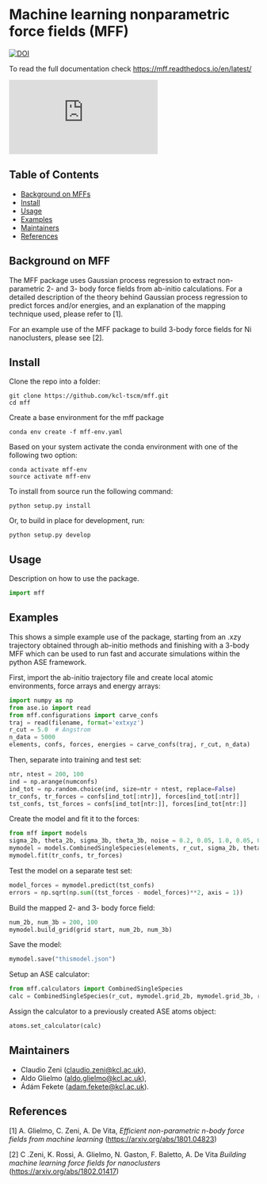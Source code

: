 # Machine learning nonparametric force fields (MFF)

[![DOI](https://zenodo.org/badge/123019663.svg)](https://zenodo.org/badge/latestdoi/123019663)

To read the full documentation check https://mff.readthedocs.io/en/latest/

![alt text](https://github.com/kcl-tscm/mff/blob/master/docs/_static/mff_logo_3.pdf)
## Table of Contents

- [Background on MFFs](#background)
- [Install](#install)
- [Usage](#usage)
- [Examples](#examples)
- [Maintainers](#maintainers)
- [References](#references)

## Background on MFF

The MFF package uses Gaussian process regression to extract non-parametric 2- and 3- body force fields from ab-initio calculations.
For a detailed description of the theory behind Gaussian process regression to predict forces and/or energies, and an explanation of the mapping technique used, please refer to [1].

For an example use of the MFF package to build 3-body force fields for Ni nanoclusters, please see [2].

## Install

Clone the repo into a folder:

    git clone https://github.com/kcl-tscm/mff.git
    cd mff

Create a base environment for the mff package

    conda env create -f mff-env.yaml
 
Based on your system activate the conda environment with one of the following two option:

    conda activate mff-env
    source activate mff-env


To install from source run the following command:
    
    python setup.py install

Or, to build in place for development, run:
    
    python setup.py develop


## Usage

Description on how to use the package.

```py
import mff

```

## Examples
This shows a simple example use of the package, starting from an .xzy trajectory obtained through ab-initio methods and
finishing with a 3-body MFF which can be used to run fast and accurate simulations within the python ASE framework.

First, import the ab-initio trajectory file and create local atomic environments, force arrays and energy arrays:

```py
import numpy as np
from ase.io import read
from mff.configurations import carve_confs
traj = read(filename, format='extxyz')
r_cut = 5.0  # Angstrom
n_data = 5000
elements, confs, forces, energies = carve_confs(traj, r_cut, n_data)

```

Then, separate into training and test set:

```py
ntr, ntest = 200, 100
ind = np.arange(numconfs)
ind_tot = np.random.choice(ind, size=ntr + ntest, replace=False)
tr_confs, tr_forces = confs[ind_tot[:ntr]], forces[ind_tot[:ntr]]
tst_confs, tst_forces = confs[ind_tot[ntr:]], forces[ind_tot[ntr:]]

```

Create the model and fit it to the forces:

```py
from mff import models
sigma_2b, theta_2b, sigma_3b, theta_3b, noise = 0.2, 0.05, 1.0, 0.05, 0.001
mymodel = models.CombinedSingleSpecies(elements, r_cut, sigma_2b, theta_2b, sigma_3b, theta_3b, noise)
mymodel.fit(tr_confs, tr_forces)

```

Test the model on a separate test set:
```py
model_forces = mymodel.predict(tst_confs)
errors = np.sqrt(np.sum((tst_forces - model_forces)**2, axis = 1))

```

Build the mapped 2- and 3- body force field:

```py
num_2b, num_3b = 200, 100
mymodel.build_grid(grid start, num_2b, num_3b)

```
Save the model:

```py
mymodel.save("thismodel.json")

```
Setup an ASE calculator:

```py
from mff.calculators import CombinedSingleSpecies
calc = CombinedSingleSpecies(r_cut, mymodel.grid_2b, mymodel.grid_3b, rep_alpha = 1.9)

```
Assign the calculator to a previously created ASE atoms object:

```py
atoms.set_calculator(calc)

```


## Maintainers

* Claudio Zeni (claudio.zeni@kcl.ac.uk),
* Aldo Glielmo (aldo.glielmo@kcl.ac.uk),
* Ádám Fekete (adam.fekete@kcl.ac.uk).

## References

[1] A. Glielmo, C. Zeni, A. De Vita, *Efficient non-parametric n-body force fields from machine learning* (https://arxiv.org/abs/1801.04823)

[2] C .Zeni, K. Rossi, A. Glielmo, N. Gaston, F. Baletto, A. De Vita *Building machine learning force fields for nanoclusters* (https://arxiv.org/abs/1802.01417)
